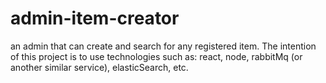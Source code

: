 # admin-item-creator
an admin that can create and search for any registered item. The intention of this project is to use technologies such as: react, node, rabbitMq (or another similar service), elasticSearch, etc.

